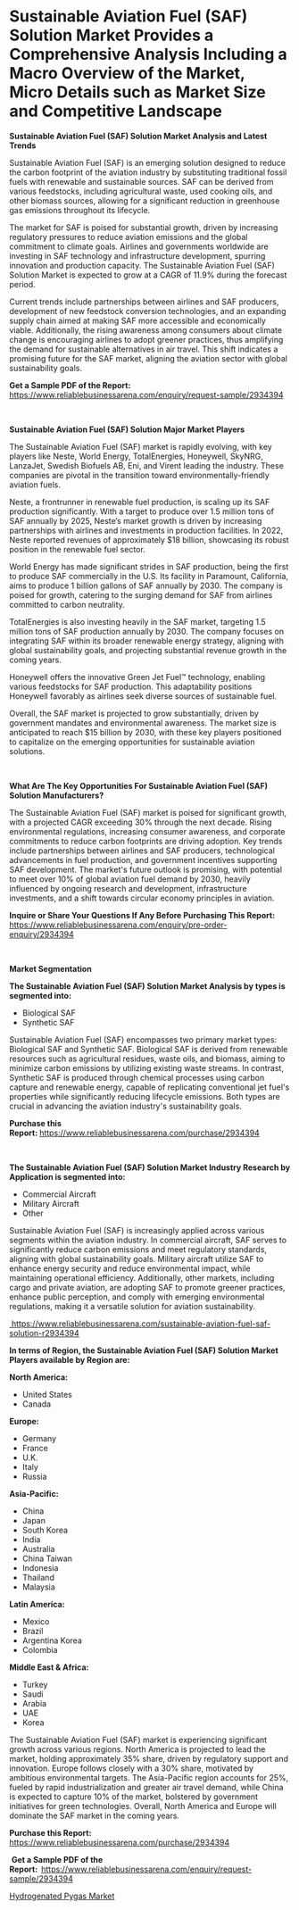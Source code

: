 <p><h1>Sustainable Aviation Fuel (SAF) Solution Market Provides a Comprehensive Analysis Including a Macro Overview of the Market, Micro Details such as Market Size and Competitive Landscape</h1></p><p><strong>Sustainable Aviation Fuel (SAF) Solution Market Analysis and Latest Trends</strong></p>
<p><p>Sustainable Aviation Fuel (SAF) is an emerging solution designed to reduce the carbon footprint of the aviation industry by substituting traditional fossil fuels with renewable and sustainable sources. SAF can be derived from various feedstocks, including agricultural waste, used cooking oils, and other biomass sources, allowing for a significant reduction in greenhouse gas emissions throughout its lifecycle.</p><p>The market for SAF is poised for substantial growth, driven by increasing regulatory pressures to reduce aviation emissions and the global commitment to climate goals. Airlines and governments worldwide are investing in SAF technology and infrastructure development, spurring innovation and production capacity. The Sustainable Aviation Fuel (SAF) Solution Market is expected to grow at a CAGR of 11.9% during the forecast period.</p><p>Current trends include partnerships between airlines and SAF producers, development of new feedstock conversion technologies, and an expanding supply chain aimed at making SAF more accessible and economically viable. Additionally, the rising awareness among consumers about climate change is encouraging airlines to adopt greener practices, thus amplifying the demand for sustainable alternatives in air travel. This shift indicates a promising future for the SAF market, aligning the aviation sector with global sustainability goals.</p></p>
<p><strong>Get a Sample PDF of the Report:&nbsp;</strong> <a href="https://www.reliablebusinessarena.com/enquiry/request-sample/2934394?utm_campaign=2892&utm_medium=2&utm_source=Github&utm_content=ia&utm_term=13032025&utm_id=sustainable-aviation-fuel-saf-solution">https://www.reliablebusinessarena.com/enquiry/request-sample/2934394</a></p>
<p>&nbsp;</p>
<p><strong>Sustainable Aviation Fuel (SAF) Solution Major Market Players</strong></p>
<p><p>The Sustainable Aviation Fuel (SAF) market is rapidly evolving, with key players like Neste, World Energy, TotalEnergies, Honeywell, SkyNRG, LanzaJet, Swedish Biofuels AB, Eni, and Virent leading the industry. These companies are pivotal in the transition toward environmentally-friendly aviation fuels.</p><p>Neste, a frontrunner in renewable fuel production, is scaling up its SAF production significantly. With a target to produce over 1.5 million tons of SAF annually by 2025, Neste’s market growth is driven by increasing partnerships with airlines and investments in production facilities. In 2022, Neste reported revenues of approximately $18 billion, showcasing its robust position in the renewable fuel sector.</p><p>World Energy has made significant strides in SAF production, being the first to produce SAF commercially in the U.S. Its facility in Paramount, California, aims to produce 1 billion gallons of SAF annually by 2030. The company is poised for growth, catering to the surging demand for SAF from airlines committed to carbon neutrality.</p><p>TotalEnergies is also investing heavily in the SAF market, targeting 1.5 million tons of SAF production annually by 2030. The company focuses on integrating SAF within its broader renewable energy strategy, aligning with global sustainability goals, and projecting substantial revenue growth in the coming years.</p><p>Honeywell offers the innovative Green Jet Fuel™ technology, enabling various feedstocks for SAF production. This adaptability positions Honeywell favorably as airlines seek diverse sources of sustainable fuel.</p><p>Overall, the SAF market is projected to grow substantially, driven by government mandates and environmental awareness. The market size is anticipated to reach $15 billion by 2030, with these key players positioned to capitalize on the emerging opportunities for sustainable aviation solutions.</p></p>
<p>&nbsp;</p>
<p><strong>What Are The Key Opportunities For Sustainable Aviation Fuel (SAF) Solution Manufacturers?</strong></p>
<p><p>The Sustainable Aviation Fuel (SAF) market is poised for significant growth, with a projected CAGR exceeding 30% through the next decade. Rising environmental regulations, increasing consumer awareness, and corporate commitments to reduce carbon footprints are driving adoption. Key trends include partnerships between airlines and SAF producers, technological advancements in fuel production, and government incentives supporting SAF development. The market's future outlook is promising, with potential to meet over 10% of global aviation fuel demand by 2030, heavily influenced by ongoing research and development, infrastructure investments, and a shift towards circular economy principles in aviation.</p></p>
<p><strong>Inquire or Share Your Questions If Any Before Purchasing This Report:</strong> <a href="https://www.reliablebusinessarena.com/enquiry/pre-order-enquiry/2934394?utm_campaign=2892&utm_medium=2&utm_source=Github&utm_content=ia&utm_term=13032025&utm_id=sustainable-aviation-fuel-saf-solution">https://www.reliablebusinessarena.com/enquiry/pre-order-enquiry/2934394</a></p>
<p>&nbsp;</p>
<p><strong>Market Segmentation</strong></p>
<p><strong>The Sustainable Aviation Fuel (SAF) Solution Market Analysis by types is segmented into:</strong></p>
<p><ul><li>Biological SAF</li><li>Synthetic SAF</li></ul></p>
<p><p>Sustainable Aviation Fuel (SAF) encompasses two primary market types: Biological SAF and Synthetic SAF. Biological SAF is derived from renewable resources such as agricultural residues, waste oils, and biomass, aiming to minimize carbon emissions by utilizing existing waste streams. In contrast, Synthetic SAF is produced through chemical processes using carbon capture and renewable energy, capable of replicating conventional jet fuel's properties while significantly reducing lifecycle emissions. Both types are crucial in advancing the aviation industry's sustainability goals.</p></p>
<p><strong>Purchase this Report:&nbsp;</strong><a href="https://www.reliablebusinessarena.com/purchase/2934394?utm_campaign=2892&utm_medium=2&utm_source=Github&utm_content=ia&utm_term=13032025&utm_id=sustainable-aviation-fuel-saf-solution">https://www.reliablebusinessarena.com/purchase/2934394</a></p>
<p>&nbsp;</p>
<p><strong>The Sustainable Aviation Fuel (SAF) Solution Market Industry Research by Application is segmented into:</strong></p>
<p><ul><li>Commercial Aircraft</li><li>Military Aircraft</li><li>Other</li></ul></p>
<p><p>Sustainable Aviation Fuel (SAF) is increasingly applied across various segments within the aviation industry. In commercial aircraft, SAF serves to significantly reduce carbon emissions and meet regulatory standards, aligning with global sustainability goals. Military aircraft utilize SAF to enhance energy security and reduce environmental impact, while maintaining operational efficiency. Additionally, other markets, including cargo and private aviation, are adopting SAF to promote greener practices, enhance public perception, and comply with emerging environmental regulations, making it a versatile solution for aviation sustainability.</p></p>
<p><a href="https://www.reliablebusinessarena.com/sustainable-aviation-fuel-saf-solution-r2934394?utm_campaign=2892&utm_medium=2&utm_source=Github&utm_content=ia&utm_term=13032025&utm_id=sustainable-aviation-fuel-saf-solution">&nbsp;https://www.reliablebusinessarena.com/sustainable-aviation-fuel-saf-solution-r2934394</a></p>
<p><strong>In terms of Region, the Sustainable Aviation Fuel (SAF) Solution Market Players available by Region are:</strong></p>
<p>
    <p> <strong> North America: </strong>
        <ul>
            <li>United States</li>
            <li>Canada</li>
        </ul>
        </p> 
    <p> <strong> Europe: </strong>
        <ul>
            <li>Germany</li>
            <li>France</li>
            <li>U.K.</li>
            <li>Italy</li>
            <li>Russia</li>
        </ul>
        </p> 
    <p> <strong> Asia-Pacific: </strong>
        <ul>
            <li>China</li>
            <li>Japan</li>
            <li>South Korea</li>
            <li>India</li>
            <li>Australia</li>
            <li>China Taiwan</li>
            <li>Indonesia</li>
            <li>Thailand</li>
            <li>Malaysia</li>
        </ul>
        </p> 
    <p> <strong> Latin America: </strong>
        <ul>
            <li>Mexico</li>
            <li>Brazil</li>
            <li>Argentina Korea</li>
            <li>Colombia</li>
        </ul>
        </p> 
    <p> <strong> Middle East & Africa: </strong>
        <ul>
            <li>Turkey</li>
            <li>Saudi</li>
            <li>Arabia</li>
            <li>UAE</li>
            <li>Korea</li>
        </ul>
    </p>
    </p>
<p><p>The Sustainable Aviation Fuel (SAF) market is experiencing significant growth across various regions. North America is projected to lead the market, holding approximately 35% share, driven by regulatory support and innovation. Europe follows closely with a 30% share, motivated by ambitious environmental targets. The Asia-Pacific region accounts for 25%, fueled by rapid industrialization and greater air travel demand, while China is expected to capture 10% of the market, bolstered by government initiatives for green technologies. Overall, North America and Europe will dominate the SAF market in the coming years.</p></p>
<p><strong>Purchase this Report: </strong><a href="https://www.reliablebusinessarena.com/purchase/2934394?utm_campaign=2892&utm_medium=2&utm_source=Github&utm_content=ia&utm_term=13032025&utm_id=sustainable-aviation-fuel-saf-solution">https://www.reliablebusinessarena.com/purchase/2934394</a></p>
<p>&nbsp;<strong>Get a Sample PDF of the Report:&nbsp;&nbsp;</strong><a href="https://www.reliablebusinessarena.com/enquiry/request-sample/2934394?utm_campaign=2892&utm_medium=2&utm_source=Github&utm_content=ia&utm_term=13032025&utm_id=sustainable-aviation-fuel-saf-solution">https://www.reliablebusinessarena.com/enquiry/request-sample/2934394</a></p>
<p><strong></strong></p>
<p><p><a href="https://github.com/zupankocka/Market-Research-Report-List-1/blob/main/hydrogenated-pygas-market.md?utm_campaign=2892&utm_medium=2&utm_source=Github&utm_content=ia&utm_term=13032025&utm_id=sustainable-aviation-fuel-saf-solution">Hydrogenated Pygas Market</a></p></p>